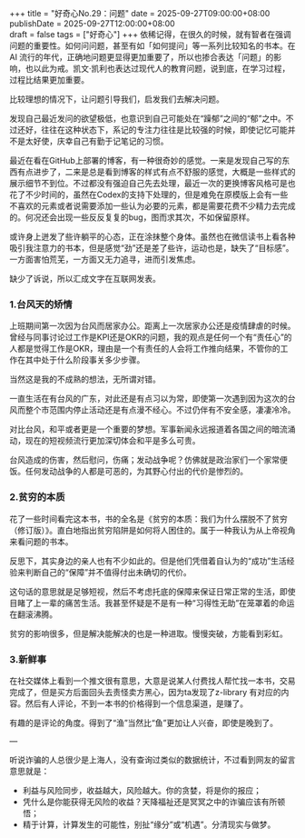 +++
title       = "好奇心No.29：问题"
date        = 2025-09-27T09:00:00+08:00
publishDate = 2025-09-27T12:00:00+08:00  
draft       = false
tags = ["好奇心"]
+++
依稀记得，在很久的时候，就有智者在强调问题的重要性。如何问问题，甚至有如「如何提问」等一系列比较知名的书本。在AI 流行的年代，正确地问题更显得更加重要了，所以也掺合表达「问题」的影响，也以此为戒。凯文·凯利也表达过现代人的教育问题，说到底，在学习过程，过程比结果更加重要。

比较理想的情况下，让问题引导我们，启发我们去解决问题。

 <!--more--> 

发现自己最近发问的欲望极低，也意识到自己可能处在“躁郁”之间的“郁”之中。不过还好，往往在这种状态下，系记的专注力往往是比较强的时候，即使记忆可能并不是太好使，庆幸自己有勤于记笔记的习惯。

最近在看在GitHub上部署的博客，有一种很奇妙的感觉。一来是发现自己写的东西有点进步了，二来是总是看到博客的样式有点不舒服的感觉，大概是一些样式的展示细节不到位。不过都没有强迫自己先去处理，最近一次的更换博客风格可是也花了不少时间的，虽然在Codex的支持下处理的，但是难免在原模版上会有一些不喜欢的元素或者说需要添加一些认为必要的元素，都是需要花费不少精力去完成的。何况还会出现一些反反复复的bug，图而求其次，不如保留原样。

或许身上迸发了些许躺平的心态，正在涂抹整个身体。虽然也在微信读书上看各种吸引我注意力的书本，但是感觉“劲”还是差了些许，运动也是，缺失了“目标感”。一方面害怕荒芜，一方面又无力追寻，进而引发焦虑。

缺少了诉说，所以汇成文字在互联网发表。

### 1.台风天的矫情

上班期间第一次因为台风而居家办公。距离上一次居家办公还是疫情肆虐的时候。曾经与同事讨论过工作是KPI还是OKR的问题，我的观点是任何一个有“责任心”的人都是觉得工作是OKR，理由是一个有责任的人会将工作推向结果，不管你的工作在其中处于什么阶段事关多少步骤。

当然这是我的不成熟的想法，无所谓对错。

一直生活在有台风的广东，对此还是有点习以为常，即使第一次遇到因为这次的台风而整个市范围内停止活动还是有点漫不经心。不过仍伴有不安全感，凄凄冷冷。

对比台风，和平或者更是一个重要的梦想。军事新闻永远报道着各国之间的暗流涌动，现在的短视频流行更加深切体会和平是多么可贵。

台风造成的伤害，然后慰问，伤痛；发动战争呢？仿佛就是政治家们一个家常便饭。任何发动战争的人都是可恶的，为其野心付出的代价是惨烈的。


### 2.贫穷的本质

花了一些时间看完这本书，书的全名是《贫穷的本质：我们为什么摆脱不了贫穷（修订版）》。直白地指出贫穷陷阱是如何将人困住的。属于一种我认为从上帝视角来看问题的书本。

反思下，其实身边的亲人也有不少如此的。但是他们凭借着自认为的“成功”生活经验来判断自己的“保障”并不值得付出未确切的代价。

这句话的意思就是足够短视，然后不考虑托底的保障来保证日常正常的生活，即使目睹了上一辈的痛苦生活。我甚至怀疑是不是有一种“习得性无助”在笼罩着的命运在翻滚沸腾。

贫穷的影响很多，但是解决能解决的也是一种进取。慢慢突破，方能看到彩虹。


### 3.新鲜事

在社交媒体上看到一个推文很有意思，大意是说某人付费找人帮忙找一本书，交易完成了，但是买方后面回头去责怪卖方黑心，因为ta发现了z-library 有对应的内容。然后有人评论，不到一本书的价格得到一个信息渠道，是赚了。

有趣的是评论的角度。得到了“渔”当然比“鱼”更加让人兴奋，即使是晚到了。

—

听说诈骗的人总很少是上海人，没有查询过类似的数据统计，不过看到网友的留言意思就是：
- 利益与风险同步，收益越大，风险越大。你的贪婪，将是你的报应；
- 凭什么是你能获得无风险的收益？天降福祉还是冥冥之中的诈骗应该有所顿悟；
- 精于计算，计算发生的可能性，别扯“缘分”或“机遇”。分清现实与做梦。






